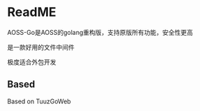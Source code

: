 # ReadME

AOSS-Go是AOSS的golang重构版，支持原版所有功能，安全性更高

是一款好用的文件中间件

极度适合外包开发

## Based

Based on TuuzGoWeb